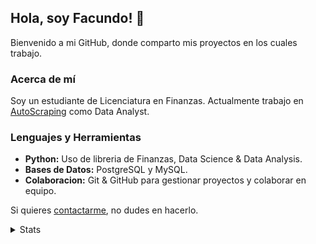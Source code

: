 ## Hola, soy Facundo! 👋
 
 Bienvenido a mi GitHub, donde comparto mis proyectos en los cuales trabajo. 
 
 ### Acerca de mí

 Soy un estudiante de Licenciatura en Finanzas. Actualmente trabajo en [AutoScraping](https://github.com/AutoScraping) como Data Analyst.
 
 ### Lenguajes y Herramientas
 - **Python:** Uso de libreria de Finanzas, Data Science & Data Analysis.
 - **Bases de Datos:** PostgreSQL y MySQL.
 - **Colaboracion:** Git & GitHub para gestionar proyectos y colaborar en equipo.

Si quieres [contactarme](https://www.linkedin.com/in/facundolotobattan/), no dudes en hacerlo. 

<details>
   <summary>Stats </summary>
   
   <a href="#">![Top Langs](https://github-readme-stats.vercel.app/api/top-langs/?username=faculb271&layout=compact&theme=default&count_private=true&hide_border=true)</a>
 </details>

